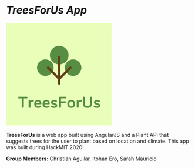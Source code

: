 # *TreesForUs App*

![](images/TreesForUs-small.png)

**TreesForUs** is a web app built using AngularJS and a Plant API that suggests trees for the user to plant based on location and climate. This app was built during HackMIT 2020!

**Group Members:** Christian Aguilar, Itohan Ero, Sarah Mauricio

